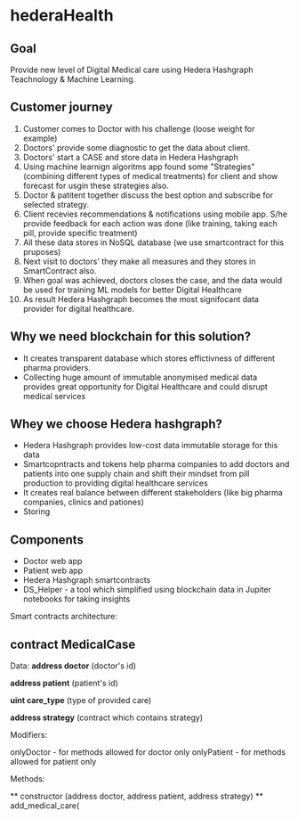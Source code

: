 # hederaHealth

## Goal
Provide new level of Digital Medical care using Hedera Hashgraph Teachnology & Machine Learning.

## Customer journey

1. Customer comes to Doctor with his challenge (loose weight for example)
2. Doctors' provide some diagnostic to get the data about client.
3. Doctors' start a CASE and store data in Hedera Hashgraph
4. Using machine learnign algoritms app found some "Strategies" (combining different types of medical treatments) for client and show forecast for usgin these strategies also.
5. Doctor & patitent together discuss the best option and subscribe for selected strategy.
6. Client recevies recommendations & notifications using mobile app. S/he provide feedback for each action was done (like training, taking each pill, provide specific treatment)
7. All these data stores in NoSQL database (we use smartcontract for this pruposes)
8. Next visit to doctors' they make all measures and they stores in SmartContract also.
9. When goal was achieved, doctors closes the case, and the data would be used for training ML models for better Digital Healthcare
10. As result Hedera Hashgraph becomes the most signifocant data provider for digital healthcare.

## Why we need blockchain for this solution?
- It creates transparent database which stores effictivness of different pharma providers.
- Collecting huge amount of immutable anonymised medical data provides great opportunity for Digital Healthcare and could disrupt medical services

## Whey we choose Hedera hashgraph?
- Hedera Hashgraph provides low-cost data immutable storage for this data
- Smartcopntracts and tokens help pharma companies to add doctors and patients into one supply chain and shift their mindset from pill production to providing digital healthcare services
- It creates real balance between different stakeholders (like big pharma companies, clinics and pationes)
- Storing 

## Components

- Doctor web app
- Patient web app
- Hedera Hashgraph smartcontracts
- DS_Helper - a tool which simplified using blockchain data in Jupiter notebooks for taking insights

Smart contracts architecture:

## contract MedicalCase

Data:
**address doctor** (doctor's id)

**address patient** (patient's id)

**uint care_type** (type of provided care)

**address strategy** (contract which contains strategy)


Modifiers:

onlyDoctor - for methods allowed for doctor only
onlyPatient - for methods allowed for patient only

Methods:

** constructor (address doctor, address patient, address strategy)
** add_medical_care(
